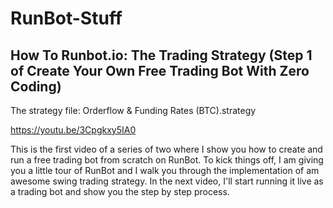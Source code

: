 # RunBot-Stuff


How To Runbot.io: The Trading Strategy (Step 1 of Create Your Own Free Trading Bot With Zero Coding)
-------------
The strategy file: Orderflow & Funding Rates (BTC).strategy

https://youtu.be/3Cpgkxy5IA0

This is the first video of a series of two where I show you how to create and run a free trading bot from scratch on RunBot. To kick things off,  I am giving you a little tour of RunBot and I walk you through the implementation of am awesome swing trading strategy. In the next video, I'll start running it live as a trading bot and show you the step by step process. 

